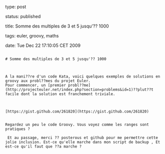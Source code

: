 type: post
status: published
title: Somme des multiples de 3 et 5 jusqu'?? 1000 
tags: euler, groovy, maths
date: Tue Dec 22 17:10:05 CET 2009
~~~~~~
# Somme des multiples de 3 et 5 jusqu'?? 1000 

A la mani??re d'un code Kata, voici quelques exemples de solutions en groovy aux probl??mes du projet Euler.  
Pour commencer, un [premier probl??me](http://projecteuler.net/index.php?section=problems&id=1)??plut??t facile dont la solution est franchement triviale.



[https://gist.github.com/261820](https://gist.github.com/261820)  


Regardez un peu le code Groovy. Vous voyez comme les ranges sont pratiques ?

 Et au passage, merci ?? posterous et github pour me permettre cette jolie inclusion. Est-ce qu'elle marche dans mon script de backup , Et est-ce qu'il faut que ??a marche ?